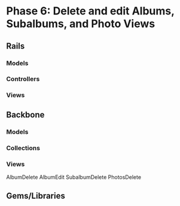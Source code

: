 # Phase 6: Delete and edit Albums, Subalbums, and Photo Views

## Rails
### Models

### Controllers

### Views

## Backbone
### Models

### Collections

### Views
AlbumDelete
AlbumEdit
SubalbumDelete
PhotosDelete

## Gems/Libraries
